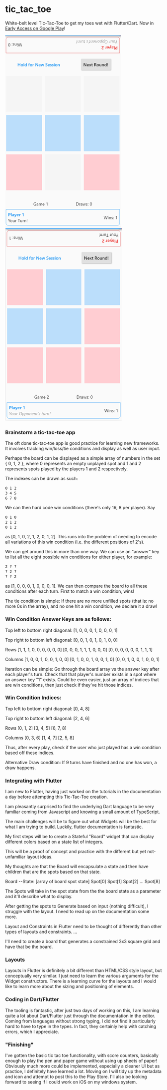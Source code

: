 # tic_tac_toe

White-belt level Tic-Tac-Toe to get my toes wet with Flutter/Dart. Now in [Early Access on Google Play](https://play.google.com/store/apps/details?id=com.nguyenmichael.tic_tac_toe)! 


![Screenshot 1](./screenshots/screen1.png)
![Screenshot 2](./screenshots/screen2.png)

### Brainstorm a tic-tac-toe app

The oft done tic-tac-toe app is good practice for learning new frameworks. It involves tracking win/loss/tie conditions and display as well as user input.

Perhaps the board can be displayed as a simple array of numbers in the set { 0, 1, 2 }, where 0 represents an empty unplayed spot and 1 and 2 represents spots played by the players 1 and 2 respectively.

The indexes can be drawn as such: 
```
0 1 2
3 4 5
6 7 8
```

We can then hard code win conditions (there's only 16, 8 per player). Say

```
0 1 0
2 1 2
0 1 2
```

as [0, 1, 0, 2, 1, 2, 0, 1, 2]. This runs into the problem of needing to encode all variations of this win condition (i.e. the different positions of 2's).

We can get around this in more than one way. We can use an "answer" key to list all the eight possible win conditions for either player, for example:

```
2 ? ?
? 2 ?
? ? 2
```
as [1, 0, 0, 0, 1, 0, 0, 0, 1]. We can then compare the board to all these conditions after each turn. First to match a win condition, wins!

The tie condition is simple: If there are no more unfilled spots (that is: no more 0s in the array), and no one hit a win condition, we declare it a draw!

### Win Condition Answer Keys are as follows:
Top left to bottom right diagonal:
[1, 0, 0, 0, 1, 0, 0, 0, 1]

Top right to bottom left diagonal:
[0, 0, 1, 0, 1, 0, 1, 0, 0]

Rows
[1, 1, 1, 0, 0, 0, 0, 0, 0]
[0, 0, 0, 1, 1, 1, 0, 0, 0]
[0, 0, 0, 0, 0, 0, 1, 1, 1]

Columns
[1, 0, 0, 1, 0, 0, 1, 0, 0]
[0, 1, 0, 0, 1, 0, 0, 1, 0]
[0, 0, 1, 0, 0, 1, 0, 0, 1]

Iteration can be simple: Go through the board array vs the answer key after each player's turn. Check that that player's number exists in a spot where an answer key "1" exists. 
Could be even easier, just an array of indices that are win conditions, then just check if they've hit those indices.

### Win Condition Indices:
Top left to bottom right diagonal:
[0, 4, 8]

Top right to bottom left diagonal:
[2, 4, 6]

Rows
[0, 1, 2]
[3, 4, 5]
[6, 7, 8]

Columns
[0, 3, 6]
[1, 4, 7]
[2, 5, 8]

Thus, after every play, check if the user who just played has a win condition based off these indices.

Alternative Draw condition: 
If 9 turns have finished and no one has won, a draw happens.

### Integrating with Flutter
I am new to Flutter, having just worked on the tutorials in the documentation a day before attempting this Tic-Tac-Toe creation.

I am pleasantly surprised to find the underlying Dart language to be very familiar coming from Javascript and knowing a small amount of TypeScript. 

The main challenges will be to figure out what Widgets will be the best for what I am trying to build. Luckily, flutter documentation is fantastic.

My first steps will be to create a Stateful "Board" widget that can display different colors based on a state list of integers. 

This will be a proof of concept and practice with the different but yet not-unfamiliar layout ideas.

My thoughts are that the Board will encapsulate a state and then have children that are the spots based on that state.

Board
--State: [array of board spot state]
  Spot[0]
  Spot[1]
  Spot[2]
  ...
  Spot[8]

The Spots will take in the spot state from the the board state as a parameter and it'll describe what to display.

After getting the spots to Generate based on input (nothing difficult), I struggle with the layout. I need to read up on the documentation some more.

Layout and Constraints in Flutter need to be thought of differently than other types of layouts and constraints. ...

I'll need to create a board that generates a constrained 3x3 square grid and have that be the board.

### Layouts
Layouts in Flutter is definitely a bit different than HTML/CSS style layout, but conceptually very similar. I just need to learn the various arguments for the Widget constructors. There is a learning curve for the layouts and I would like to learn more about the sizing and positioning of elements.

### Coding in Dart/Flutter
The tooling is fantastic, after just two days of working on this, I am learning quite a lot about Dart/Flutter just through the documentation in the editor. Coming from languages without strong typing, I did not find it particularly hard to have to type in the types. In fact, they certainly help with catching errors, which I appreciate.

### "Finishing"
I've gotten the basic tic tac toe functionality, with score counters, basically enough to play the pen and paper game without using up sheets of paper! Obviously much more could be implemented, especially a cleaner UI but as practice, I definitely have learned a lot. Moving on I will tidy up the metadata and icon and attempt to post this to the Play Store. I'll also be looking forward to seeing if I could work on iOS on my windows system.
